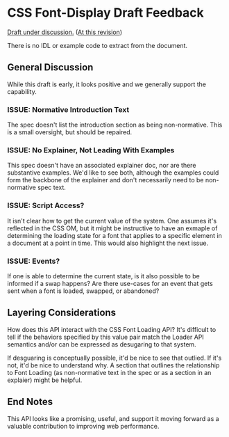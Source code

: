 # CSS Font-Display Draft Feedback


[Draft under discussion.](http://tabatkins.github.io/specs/css-font-display/) ([At this revision](https://github.com/tabatkins/specs/tree/93e6da3ebe7c6a8ac37cf2c54f3c638fa799e22d/css-font-display))

There is no IDL or example code to extract from the document.

## General Discussion

While this draft is early, it looks positive and we generally support the capability.

### ISSUE: Normative Introduction Text

The spec doesn't list the introduction section as being non-normative. This is a small oversight, but should be repaired.

### ISSUE: No Explainer, Not Leading With Examples

This spec doesn't have an associated explainer doc, nor are there substantive examples. We'd like to see both, although the examples could form the backbone of the explainer and don't necessarily need to be non-normative spec text.

### ISSUE: Script Access?

It isn't clear how to get the current value of the system. One assumes it's reflected in the CSS OM, but it might be instructive to have an exmaple of determining the loading state for a font that applies to a specific element in a document at a point in time. This would also highlight the next issue.

### ISSUE: Events?

If one is able to determine the current state, is it also possible to be informed if a swap happens? Are there use-cases for an event that gets sent when a font is loaded, swapped, or abandoned?

## Layering Considerations

How does this API interact with the CSS Font Loading API? It's difficult to tell if the behaviors specified by this value pair match the Loader API semantics and/or can be expressed as desugaring to that system.

If desguaring is conceptually possible, it'd be nice to see that outlied. If it's not, it'd be nice to understand why. A section that outlines the relationship to Font Loading (as non-normative text in the spec or as a section in an explaier) might be helpful.

## End Notes

This API looks like a promising, useful, and support it moving forward as a valuable contribution to improving web performance.